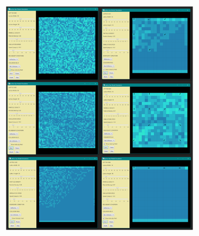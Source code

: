 ![](https://github.com/KMORaza/Lattice_Gas_Model_Simulation/blob/main/Lattice%20Gas%20Model%20Simulation/src/main/java/screenshot.png)
